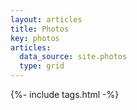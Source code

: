 ```yaml
---
layout: articles
title: Photos
key: photos
articles:
  data_source: site.photos
  type: grid
---
```


<div class="article__content" markdown="1">
{%- include tags.html -%}
</div>